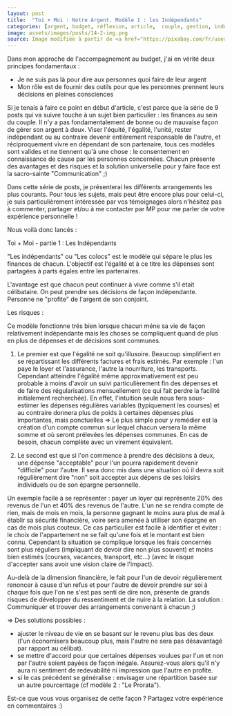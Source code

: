 ```yaml
---
layout: post
title:  "Toi + Moi : Notre Argent. Modéle 1 : les Indépendants"
categories: [argent, budget, réflexion, article,  couple, gestion, indépendance ]
image: assets/images/posts/14-2-img.png
source: Image modifiée à partir de <a href="https://pixabay.com/fr/users/openclipart-vectors-30363/?utm_source=link-attribution&amp;utm_medium=referral&amp;utm_campaign=image&amp;utm_content=153336">OpenClipart-Vectors</a> de <a href="https://pixabay.com/fr/?utm_source=link-attribution&amp;utm_medium=referral&amp;utm_campaign=image&amp;utm_content=153336">Pixabay</a>
---
```


Dans mon approche de l'accompagnement au budget, j'ai en vérité deux principes fondamentaux : 

- Je ne suis pas là pour dire aux personnes quoi faire de leur argent
- Mon rôle est de fournir des outils pour que les personnes prennent leurs décisions en pleines consciences

Si je tenais à faire ce point en début d'article, c'est parce que la série de 9 posts qui va suivre touche à un sujet bien particulier : les finances au sein du couple. Il n'y a pas fondamentalement de bonne ou de mauvaise façon de gérer son argent à deux. Viser l'équité, l'égalité, l'unité, rester indépendant ou au contraire devenir entièrement responsable de l'autre, et réciproquement vivre en dépendant de son partenaire, tous ces modèles sont valides et ne tiennent qu'à une chose : le consentement en connaissance de cause par les personnes concernées. Chacun présente des avantages et des risques et la solution universelle pour y faire face est la sacro-sainte "Communication" ;)

Dans cette série de posts, je présenterai les différents arrangements les plus courants. Pour tous les sujets, mais peut être encore plus pour celui-ci, je suis particulièrement intéressée par vos témoignages alors n'hésitez pas à commenter, partager et/ou à me contacter par MP pour me parler de votre expérience personnelle ! 

Nous voilà donc lancés :

Toi + Moi  - partie 1 : Les Indépendants

"Les indépendants" ou "Les colocs" est le modèle qui sépare le plus les finances de chacun. L'objectif est l'égalité et à ce titre les dépenses sont partagées à parts égales entre les partenaires.

L'avantage est que chacun peut continuer à vivre comme s'il était célibataire. On peut prendre ses décisions de façon indépendante. Personne ne "profite" de l'argent de son conjoint.

Les risques : 

Ce modèle fonctionne trés bien lorsque chacun méne sa vie de façon relativement indépendante mais les choses se compliquent quand de plus en plus de dépenses et de décisions sont communes.

1) Le premier est que l'égalité ne soit qu'illusoire. Beaucoup simplifient en se répartissant les différents factures et frais estimés.
Par exemple : l'un paye le loyer et l'assurance, l'autre la nourriture, les transports.  Cependant atteindre l'égalité même approximativement est peu probable à moins d'avoir un suivi particulièrement fin des dépenses et de faire des régularisations mensuellement (ce qui fait perdre la facilité initialement recherchée). En effet, l'intuition seule nous fera sous-estimer les dépenses régulières variables (typiquement les courses) et au contraire donnera plus de poids à certaines dépenses plus importantes, mais ponctuelles 
=> Le plus simple pour y remédier est la création d'un compte commun sur lequel chacun versera la même somme et où seront prélevées les dépenses communes. En cas de besoin, chacun complète avec un virement équivalent.

2) Le second est que si l'on commence à prendre des décisions à deux, une dépense "acceptable" pour l'un pourra rapidement devenir "difficile" pour l'autre. Il sera donc mis dans une situation où il devra soit régulièrement dire "non" soit accepter aux dépens de ses loisirs individuels ou de son épargne personnelle.

Un exemple facile à se représenter : payer un loyer qui représente 20% des revenus de l'un et 40% des revenus de l'autre. L'un ne se rendra compte de rien, mais de mois en mois, la personne gagnant le moins aura plus de mal à établir sa sécurité financière, voire sera amenée à utiliser son épargne en cas de mois plus couteux.
Ce cas particulier est facile à identifier et éviter : le choix de l'appartement ne se fait qu'une fois et le montant est bien connu. Cependant la situation se complique lorsque les frais concernés sont plus réguliers (impliquant de devoir dire non plus souvent) et moins bien estimés (courses, vacances, transport, etc...) (avec le risque d'accepter sans avoir une vision claire de l'impact).

Au-delà de la dimension financière, le fait pour l'un de devoir régulièrement renoncer à cause d'un refus et pour l'autre de devoir prendre sur soi à chaque fois que l'on ne s'est pas senti de dire non, présente de grands risques de développer du ressentiment et de nuire à la relation. La solution : Communiquer et trouver des arrangements convenant à chacun ;)

=> Des solutions possibles : 
- ajuster le niveau de vie en se basant sur le revenu plus bas des deux (l'un économisera beaucoup plus, mais l'autre ne sera pas désavantagé par rapport au célibat).  
- se mettre d'accord pour que certaines dépenses voulues par l'un et non par l'autre soient payées de façon inégale. Assurez-vous alors qu'il n'y aura ni sentiment de redevabilité ni impression que l'autre en profite.
- si le cas précédent se généralise : envisager une répartition basée sur un autre pourcentage (cf modèle 2 : "Le Prorata").


Est-ce que vous vous organisez de cette façon ? Partagez votre expérience en commentaires :) 